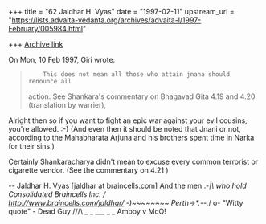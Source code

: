 +++
title = "62 Jaldhar H. Vyas"
date = "1997-02-11"
upstream_url = "https://lists.advaita-vedanta.org/archives/advaita-l/1997-February/005984.html"

+++
[Archive link](https://lists.advaita-vedanta.org/archives/advaita-l/1997-February/005984.html)

On Mon, 10 Feb 1997, Giri wrote:

>         This does not mean all those who attain jnana should renounce all
> action. See Shankara's commentary on Bhagavad Gita 4.19 and 4.20
> (translation by warrier),
>

Alright then so if you want to fight an epic war against your evil
cousins, you're allowed.  :-)  (And even then it should be noted that
Jnani or not, according to the Mahabharata Arjuna and his brothers spent
time in Narka for their sins.)

Certainly Shankaracharya didn't mean to excuse every common terrorist or
cigarette vendor.  (See the commentary on 4.21 )

--
Jaldhar H. Vyas [jaldhar at braincells.com]   And the men .-_|\ who hold
Consolidated Braincells Inc.                          /     \
http://www.braincells.com/jaldhar/ -)~~~~~~~~  Perth->*.--._/  o-
"Witty quote" - Dead Guy   /\/\/\ _ _ ___ _  _ Amboy       v      McQ!

